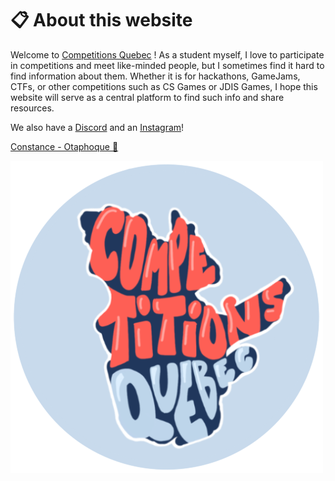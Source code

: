 # 📋 About this website

Welcome to [Competitions Quebec](https://competitionsquebec.ca) ! As a student myself, I love to participate in competitions and meet like-minded people, but I sometimes find it hard to find information about them. Whether it is for hackathons, GameJams, CTFs, or other competitions such as CS Games or JDIS Games, I hope this website will serve as a central platform to find such info and share resources. 

We also have a [Discord](https://discord.gg/UYAk93a2ZS) and an [Instagram](https://www.instagram.com/competitionsqc.ca/)!

[Constance - Otaphoque 🦭](https://constance-prevot.com)

![Da logo](./static/images/logo3.png)
